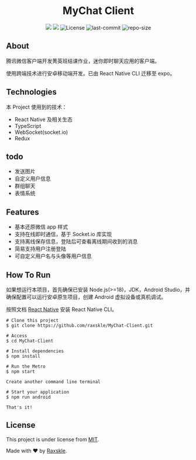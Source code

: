 <h1 align="center">MyChat Client</h1>

<p align="center">

<img src="https://img.shields.io/badge/language-TypeScript-8A2BE2"/>

<img src="https://img.shields.io/badge/React-18.2.0-087EA4"/>

<img alt="License" src="https://img.shields.io/github/license/raxskle/MyChat-Client?color=64EDAC">

<img alt="last-commit" src="https://img.shields.io/github/last-commit/raxskle/MyChat-Client/main?color=FEFEFE"/>

<img alt="repo-size" src="https://img.shields.io/github/repo-size/raxskle/MyChat-Client?color=blue"/>

</p>

## About

腾讯微信客户端开发菁英班结课作业，迷你即时聊天应用的客户端。

使用跨端技术进行安卓移动端开发。已由 React Native CLI 迁移至 expo。

## Technologies

本 Project 使用到的技术：

- React Native 及相关生态
- TypeScript
- WebSocket(socket.io)
- Redux

## todo

- 发送图片
- 自定义用户信息
- 群组聊天
- 表情系统

## Features

- 基本还原微信 app 样式
- 支持在线即时通信，基于 Socket.io 库实现
- 支持离线保存信息，登陆后可查看离线期间收到的消息
- 简易支持用户注册登陆
- 可自定义用户名与头像等用户信息

## How To Run

如果想运行本项目，首先确保已安装 Node.js(>=18)，JDK，Android Studio，并确保配置可以运行安卓原生项目，创建 Android 虚拟设备或真机调试。

按照文档 [React Native](https://reactnative.dev/docs/environment-setup) 安装 React Native CLI。

```
# Clone this project
$ git clone https://github.com/raxskle/MyChat-Client.git

# Access
$ cd MyChat-Client

# Install dependencies
$ npm install

# Run the Metro
$ npm start

Create another command line terminal

# Start your application
$ npm run android

That's it!
```

## License

This project is under license from [MIT](LICENSE.md).

Made with ❤️ by [Raxskle](https://github.com/raxskle).
